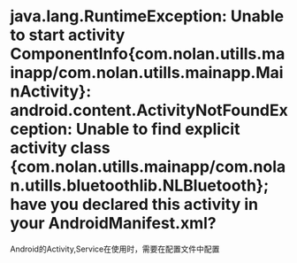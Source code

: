 # java.lang.RuntimeException: Unable to start activity ComponentInfo{com.nolan.utills.mainapp/com.nolan.utills.mainapp.MainActivity}: android.content.ActivityNotFoundException: Unable to find explicit activity class {com.nolan.utills.mainapp/com.nolan.utills.bluetoothlib.NLBluetooth}; have you declared this activity in your AndroidManifest.xml?



Android的Activity,Service在使用时，需要在配置文件中配置